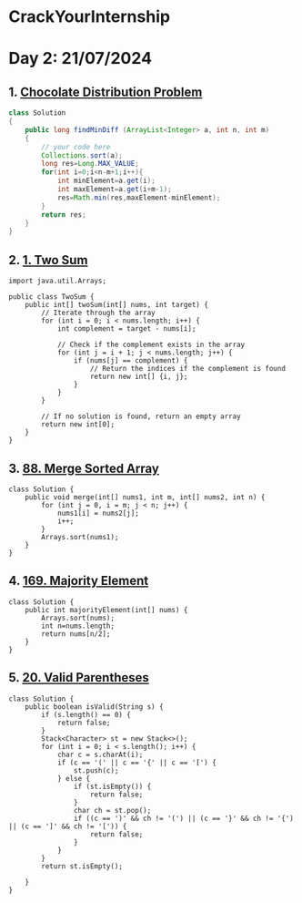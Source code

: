 # CrackYourInternship

# Day 2: 21/07/2024

## 1. [Chocolate Distribution Problem](https://www.geeksforgeeks.org/problems/chocolate-distribution-problem3825/1)
```JAVA
class Solution
{
    public long findMinDiff (ArrayList<Integer> a, int n, int m)
    {
        // your code here
        Collections.sort(a);
        long res=Long.MAX_VALUE;
        for(int i=0;i<n-m+1;i++){
            int minElement=a.get(i);
            int maxElement=a.get(i+m-1);
            res=Math.min(res,maxElement-minElement);
        }
        return res;
    }
}
```
## 2. [1. Two Sum](https://leetcode.com/problems/two-sum/description/)
```
import java.util.Arrays;

public class TwoSum {
    public int[] twoSum(int[] nums, int target) {
        // Iterate through the array
        for (int i = 0; i < nums.length; i++) {
            int complement = target - nums[i];
            
            // Check if the complement exists in the array
            for (int j = i + 1; j < nums.length; j++) {
                if (nums[j] == complement) {
                    // Return the indices if the complement is found
                    return new int[] {i, j};
                }
            }
        }
        
        // If no solution is found, return an empty array
        return new int[0];
    }
}

```
## 3. [88. Merge Sorted Array](https://leetcode.com/problems/merge-sorted-array/description/)
```
class Solution {
    public void merge(int[] nums1, int m, int[] nums2, int n) {
        for (int j = 0, i = m; j < n; j++) {
            nums1[i] = nums2[j];
            i++;
        }
        Arrays.sort(nums1);
    }
}
```
## 4. [169. Majority Element](https://leetcode.com/problems/majority-element/description/)
```
class Solution {
    public int majorityElement(int[] nums) {
        Arrays.sort(nums);
        int n=nums.length;
        return nums[n/2];
    }
}
```
## 5. [20. Valid Parentheses](https://leetcode.com/problems/valid-parentheses/description/)
```
class Solution {
    public boolean isValid(String s) {
        if (s.length() == 0) {
            return false;
        }
        Stack<Character> st = new Stack<>();
        for (int i = 0; i < s.length(); i++) {
            char c = s.charAt(i);
            if (c == '(' || c == '{' || c == '[') {
                st.push(c);
            } else {
                if (st.isEmpty()) {
                    return false;
                }
                char ch = st.pop();
                if ((c == ')' && ch != '(') || (c == '}' && ch != '{') || (c == ']' && ch != '[')) {
                    return false;
                }
            }
        }
        return st.isEmpty();

    }
}
```
